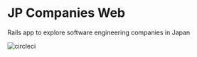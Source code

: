 # JP Companies Web

Rails app to explore software engineering companies in Japan

![circleci](https://circleci.com/gh/etdev/jp_companies_web.svg?style=shield)
